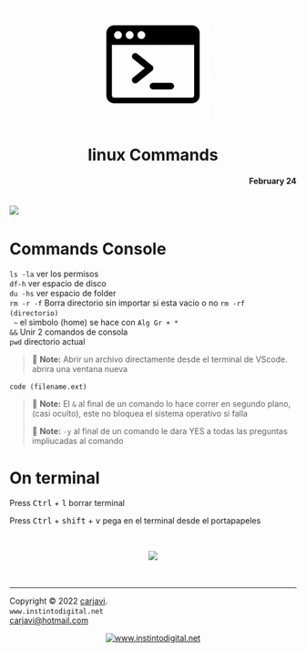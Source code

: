 <p align="center"><img src="./img/Terminal.webp" height="200" alt=" " /></p>
<h1 align="center"> linux Commands</h1> 
<h4 align="right">February 24</h4>

<br>
<img src="https://img.shields.io/badge/OS-Linux%20GNU-yellowgreen">

<br>

# Commands Console
```ls -la``` ver los permisos <br>
```df-h``` ver espacio de disco <br>
```du -hs``` ver espacio de folder<br>
```rm -r -f``` Borra directorio sin importar si esta vacio o no `rm -rf (directorio)`<br>
``` ~``` el simbolo (home) se hace con `Alg Gr + *`<br>
```&&``` Unir 2 comandos de consola<br>
```pwd``` directorio actual<br>

> :memo: **Note:** Abrir un archivo directamente desde el terminal de VScode. abrira una ventana nueva
```
code (filename.ext)
```

> :memo: **Note:** El ```&``` al final de un comando lo hace correr en segundo plano,(casi oculto), este no bloquea el sistema operativo si falla
> 
> :memo: **Note:** ```-y``` al final de un comando le dara YES a todas las preguntas impliucadas al comando

# On terminal
<p>Press <kbd>Ctrl</kbd> + <kbd>l</kbd> borrar terminal </p> 
<p>Press <kbd>Ctrl</kbd> + <kbd>shift</kbd> + <kbd>v</kbd> pega en el terminal desde el portapapeles </p> 


<br>

<p align="center"><img src="./img/linux cmd.jpg" width="800" alt=" " /></p>

<br>

---
Copyright &copy; 2022 [carjavi](https://github.com/carjavi). <br>
```www.instintodigital.net``` <br>
carjavi@hotmail.com <br>
<p align="center">
    <a href="https://instintodigital.net/" target="_blank"><img src="./img/developer.png" height="100" alt="www.instintodigital.net"></a>
</p>



